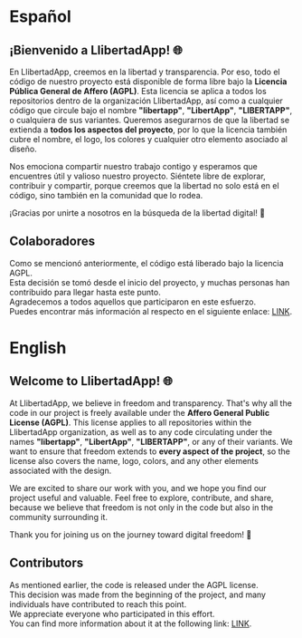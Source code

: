 # Español

## ¡Bienvenido a LlibertadApp! 🌐
En LlibertadApp, creemos en la libertad y transparencia. Por eso, todo el código de nuestro proyecto está disponible de forma libre bajo la **Licencia Pública General de Affero (AGPL)**. Esta licencia se aplica a todos los repositorios dentro de la organización LlibertadApp, así como a cualquier código que circule bajo el nombre **"libertapp"**, **"LibertApp"**, **"LIBERTAPP"**, o cualquiera de sus variantes. Queremos asegurarnos de que la libertad se extienda a **todos los aspectos del proyecto**, por lo que la licencia también cubre el nombre, el logo, los colores y cualquier otro elemento asociado al diseño.

Nos emociona compartir nuestro trabajo contigo y esperamos que encuentres útil y valioso nuestro proyecto. Siéntete libre de explorar, contribuir y compartir, porque creemos que la libertad no solo está en el código, sino también en la comunidad que lo rodea.

¡Gracias por unirte a nosotros en la búsqueda de la libertad digital! 🚀


## Colaboradores
Como se mencionó anteriormente, el código está liberado bajo la licencia AGPL.  
Esta decisión se tomó desde el inicio del proyecto, y muchas personas han contribuido para llegar hasta este punto.  
Agradecemos a todos aquellos que participaron en este esfuerzo.  
Puedes encontrar más información al respecto en el siguiente enlace: [LINK](./CONTRIBUTORS.md).


# English

## Welcome to LlibertadApp! 🌐
At LlibertadApp, we believe in freedom and transparency. That's why all the code in our project is freely available under the **Affero General Public License (AGPL)**. This license applies to all repositories within the LlibertadApp organization, as well as to any code circulating under the names **"libertapp"**, **"LibertApp"**, **"LIBERTAPP"**, or any of their variants. We want to ensure that freedom extends to **every aspect of the project**, so the license also covers the name, logo, colors, and any other elements associated with the design.

We are excited to share our work with you, and we hope you find our project useful and valuable. Feel free to explore, contribute, and share, because we believe that freedom is not only in the code but also in the community surrounding it.

Thank you for joining us on the journey toward digital freedom! 🚀

## Contributors
As mentioned earlier, the code is released under the AGPL license.  
This decision was made from the beginning of the project, and many individuals have contributed to reach this point.  
We appreciate everyone who participated in this effort.  
You can find more information about it at the following link: [LINK](./CONTRIBUTORS.md).